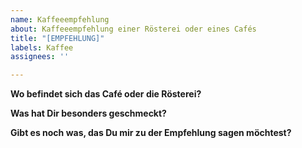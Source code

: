 ```yaml
---
name: Kaffeeempfehlung
about: Kaffeeempfehlung einer Rösterei oder eines Cafés
title: "[EMPFEHLUNG]"
labels: Kaffee
assignees: ''

---
```


**Wo befindet sich das Café oder die Rösterei?**


**Was hat Dir besonders geschmeckt?**


**Gibt es noch was, das Du mir zu der Empfehlung sagen möchtest?**
